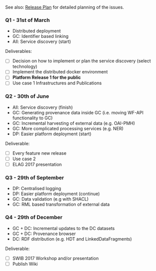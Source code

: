 See also: [Release Plan](https://github.com/ATTX-project/project-management/wiki/Release-Plan) for detailed planning of the issues.
### Q1 - 31st of March
- Distributed deployment
- GC: Identifier based linking
- All: Service discovery (start)

Deliverables:
- [ ] Decision on how to implement or plan the service discovery (select technology)
- [ ] Implement the distributed docker environment
- [ ] **Platform Release 1 for the public**
- [ ] Use case 1 Infrastructures and Publications

### Q2 - 30th of June
- All: Service discovery (finish)
- GC: Generating provenance data inside GC (i.e. moving WF-API functionality to GC)
- GC: Incremental harvesting of external data (e.g. OAI-PMH)
- GC: More complicated processing services (e.g. NER)
- DP: Easier platform deployment (start)

Deliverable:
- [ ] Every feature new release
- [ ] Use case 2
- [ ] ELAG 2017 presentation

### Q3 - 29th of September
- DP: Centralised logging
- DP: Easier platform deployment (continue)
- GC: Data validation (e.g with SHACL)
- GC: RML based transformation of external data

### Q4 - 29th of December
- GC + DC: Incremental updates to the DC datasets
- GC + DC: Provenance browser
- DC: RDF distribution (e.g. HDT and LinkedDataFragments)

Deliverable:
- [ ] SWIB 2017 Workshop and/or presentation
- [ ] Publish Wiki
